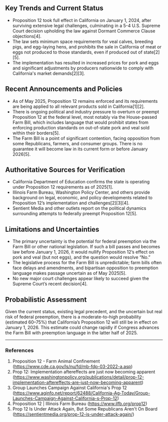 ## Key Trends and Current Status

- Proposition 12 took full effect in California on January 1, 2024, after surviving extensive legal challenges, culminating in a 5-4 U.S. Supreme Court decision upholding the law against Dormant Commerce Clause objections[4].
- The law sets minimum space requirements for veal calves, breeding pigs, and egg-laying hens, and prohibits the sale in California of meat or eggs not produced to those standards, even if produced out of state[2][5].
- The implementation has resulted in increased prices for pork and eggs and significant adjustments by producers nationwide to comply with California's market demands[2][3].

## Recent Announcements and Policies

- As of May 2025, Proposition 12 remains enforced and its requirements are being applied to all relevant products sold in California[1][2].
- There is ongoing political and industry pressure to overturn or preempt Proposition 12 at the federal level, most notably via the House-passed Farm Bill, which includes language that would prohibit states from enforcing production standards on out-of-state pork and veal sold within their borders[5].
- The Farm Bill is a point of significant contention, facing opposition from some Republicans, farmers, and consumer groups. There is no guarantee it will become law in its current form or before January 2026[5].

## Authoritative Sources for Verification

- California Department of Education confirms the state is operating under Proposition 12 requirements as of 2025[1].
- Illinois Farm Bureau, Washington Policy Center, and others provide background on legal, economic, and policy developments related to Proposition 12’s implementation and challenges[2][3][4].
- Sentient Media and other outlets report on the political dynamics surrounding attempts to federally preempt Proposition 12[5].

## Limitations and Uncertainties

- The primary uncertainty is the potential for federal preemption via the Farm Bill or other national legislation. If such a bill passes and becomes law before January 1, 2026, it would nullify Proposition 12’s effect on pork and veal (but not eggs), and the question would resolve “No.”
- The legislative process for the Farm Bill is unpredictable; farm bills often face delays and amendments, and bipartisan opposition to preemption language makes passage uncertain as of May 2025[5].
- No new major court challenges appear likely to succeed given the Supreme Court’s recent decision[4].

## Probabilistic Assessment

Given the current status, existing legal precedent, and the uncertain but real risk of federal preemption, there is a moderate-to-high probability (estimated 60–75%) that California’s Proposition 12 will still be in effect on January 1, 2026. This estimate could change rapidly if Congress advances the Farm Bill with preemption language in the latter half of 2025.

---

### References

1. Proposition 12 - Farm Animal Confinement (https://www.cde.ca.gov/ls/nu/fd/mb-fdp-03-2022-a.asp)
2. Prop 12: Implementation aftereffects are just now becoming apparent (https://www.washingtonpolicy.org/publications/detail/prop-12-implementation-aftereffects-are-just-now-becoming-apparent)
3. Group Launches Campaign Against California's Prop 12 (https://www.aginfo.net/report/62488/California-Ag-Today/Group-Launches-Campaign-Against-California-s-Prop-12)
4. Proposition 12 | Illinois Farm Bureau (https://www.ilfb.org/prop12)
5. Prop 12 Is Under Attack Again, But Some Republicans Aren't On Board (https://sentientmedia.org/prop-12-is-under-attack-again/)